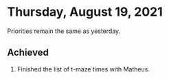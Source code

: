 # Thursday, August 19, 2021

Priorities remain the same as yesterday.

## Achieved

1. Finished the list of t-maze times with Matheus.